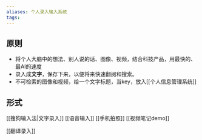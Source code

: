 ```yaml
---
aliases: 个人录入输入系统
tags: 
---
```


## 原则

- 将个人大脑中的想法、别人说的话、图像、视频，结合科技产品，用最快的、最AI的速度
- 录入成**文字**，保存下来，以便将来快速翻阅和搜索。
- 不可检索的图像和视频，给一个文字标题，当key，放入[[个人信息管理系统]]

## 形式

[[搜狗输入法|文字录入]]
[[语音输入]]
[[手机拍照]]
[[视频笔记demo]]

[[翻译录入]]
